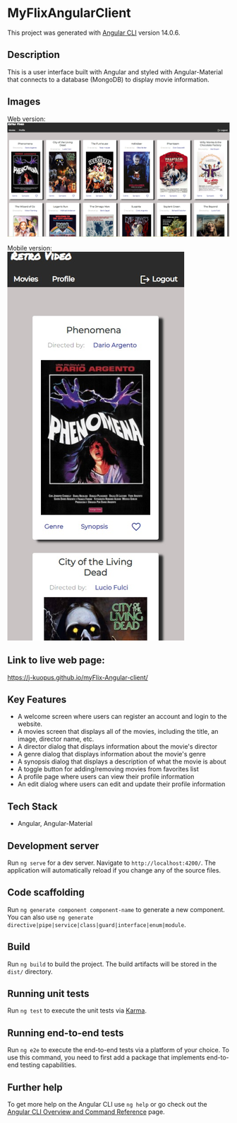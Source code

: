 # MyFlixAngularClient

This project was generated with [Angular CLI](https://github.com/angular/angular-cli) version 14.0.6.

## Description

This is a user interface built with Angular and styled with Angular-Material that connects to a database (MongoDB) to display movie information.

## Images

Web version:
![Angular Web Image](img/angular-web.jpg?raw=true "Title")

Mobile version:
<br/>
![Alt text](img/angular-mobile.jpg?raw=true "Title")

## Link to live web page:
https://j-kuopus.github.io/myFlix-Angular-client/

## Key Features

- A welcome screen where users can register an account and login to the website.
- A movies screen that displays all of the movies, including the title, an image, director name, etc.
- A director dialog that displays information about the movie's director
- A genre dialog that displays information about the movie's genre
- A synopsis dialog that displays a description of what the movie is about
- A toggle button for adding/removing movies from favorites list
- A profile page where users can view their profile information
- An edit dialog where users can edit and update their profile information

## Tech Stack

- Angular, Angular-Material

## Development server

Run `ng serve` for a dev server. Navigate to `http://localhost:4200/`. The application will automatically reload if you change any of the source files.

## Code scaffolding

Run `ng generate component component-name` to generate a new component. You can also use `ng generate directive|pipe|service|class|guard|interface|enum|module`.

## Build

Run `ng build` to build the project. The build artifacts will be stored in the `dist/` directory.

## Running unit tests

Run `ng test` to execute the unit tests via [Karma](https://karma-runner.github.io).

## Running end-to-end tests

Run `ng e2e` to execute the end-to-end tests via a platform of your choice. To use this command, you need to first add a package that implements end-to-end testing capabilities.

## Further help

To get more help on the Angular CLI use `ng help` or go check out the [Angular CLI Overview and Command Reference](https://angular.io/cli) page.
